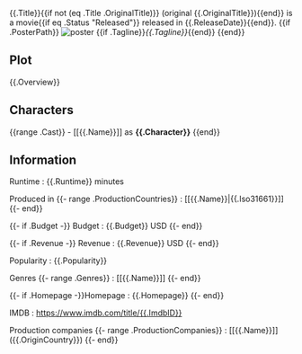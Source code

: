 {{.Title}}{{if not (eq .Title .OriginalTitle)}} (original {{.OriginalTitle}}){{end}} is a movie{{if eq .Status "Released"}} released in {{.ReleaseDate}}{{end}}.
{{if .PosterPath}}
![poster](https://media.themoviedb.org/t/p/w300_and_h450_bestv2{{.PosterPath}})
{{if .Tagline}}_{{.Tagline}}_{{end}}
{{end}}
## Plot

{{.Overview}}

## Characters

{{range .Cast}}  - [[{{.Name}}]] as **{{.Character}}**
{{end}}

## Information

Runtime
: {{.Runtime}} minutes

Produced in
{{- range .ProductionCountries}}
: [[{{.Name}}|{{.Iso31661}}]]
{{- end}}

{{- if .Budget -}}
Budget
: {{.Budget}} USD
{{- end}}

{{- if .Revenue -}}
Revenue
: {{.Revenue}} USD
{{- end}}

Popularity
: {{.Popularity}}

Genres
{{- range .Genres}}
: [[{{.Name}}]]
{{- end}}

{{- if .Homepage -}}Homepage
: {{.Homepage}}
{{- end}}

IMDB
: https://www.imdb.com/title/{{.ImdbID}}

Production companies
{{- range .ProductionCompanies}}
: [[{{.Name}}]] ({{.OriginCountry}})
{{- end}}
